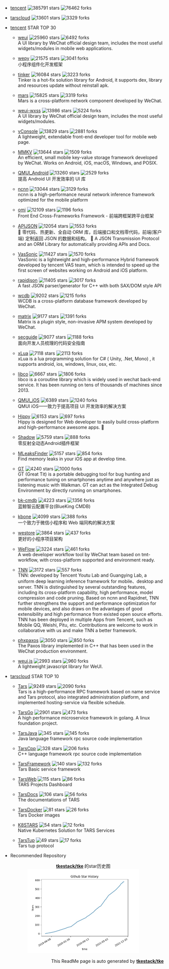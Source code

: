 
+ [tencent](https://github.com/tencent)
![385791 stars](https://img.shields.io/badge/Stars-385791-green)
![76462 forks](https://img.shields.io/badge/Forks-76462-green)

+ [tarscloud](https://github.com/tarscloud)
![13601 stars](https://img.shields.io/badge/Stars-13601-green)
![3329 forks](https://img.shields.io/badge/Forks-3329-green)





+ [tencent](https://github.com/tencent) STAR TOP 30 
    
    + [weui](https://github.com/tencent/weui) 
    ![25960 stars](https://img.shields.io/badge/Stars-25960-green)
    ![6492 forks](https://img.shields.io/badge/Forks-6492-green)  
    A UI library by WeChat official design team, includes the most useful widgets/modules in mobile web applications.
    
    + [wepy](https://github.com/tencent/wepy) 
    ![21575 stars](https://img.shields.io/badge/Stars-21575-green)
    ![3041 forks](https://img.shields.io/badge/Forks-3041-green)  
    小程序组件化开发框架
    
    + [tinker](https://github.com/tencent/tinker) 
    ![16084 stars](https://img.shields.io/badge/Stars-16084-green)
    ![3223 forks](https://img.shields.io/badge/Forks-3223-green)  
    Tinker is a hot-fix solution library for Android, it supports dex, library and resources update without reinstall apk.
    
    + [mars](https://github.com/tencent/mars) 
    ![15825 stars](https://img.shields.io/badge/Stars-15825-green)
    ![3319 forks](https://img.shields.io/badge/Forks-3319-green)  
    Mars is a cross-platform network component  developed by WeChat.
    
    + [weui-wxss](https://github.com/tencent/weui-wxss) 
    ![13986 stars](https://img.shields.io/badge/Stars-13986-green)
    ![5224 forks](https://img.shields.io/badge/Forks-5224-green)  
    A UI library by WeChat official design team, includes the most useful widgets/modules.
    
    + [vConsole](https://github.com/tencent/vConsole) 
    ![13829 stars](https://img.shields.io/badge/Stars-13829-green)
    ![2881 forks](https://img.shields.io/badge/Forks-2881-green)  
    A lightweight, extendable front-end developer tool for mobile web page.
    
    + [MMKV](https://github.com/tencent/MMKV) 
    ![13644 stars](https://img.shields.io/badge/Stars-13644-green)
    ![1509 forks](https://img.shields.io/badge/Forks-1509-green)  
    An efficient, small mobile key-value storage framework developed by WeChat. Works on Android, iOS, macOS, Windows, and POSIX.
    
    + [QMUI_Android](https://github.com/tencent/QMUI_Android) 
    ![13260 stars](https://img.shields.io/badge/Stars-13260-green)
    ![2529 forks](https://img.shields.io/badge/Forks-2529-green)  
    提高 Android UI 开发效率的 UI 库
    
    + [ncnn](https://github.com/tencent/ncnn) 
    ![13044 stars](https://img.shields.io/badge/Stars-13044-green)
    ![3129 forks](https://img.shields.io/badge/Forks-3129-green)  
    ncnn is a high-performance neural network inference framework optimized for the mobile platform
    
    + [omi](https://github.com/tencent/omi) 
    ![12109 stars](https://img.shields.io/badge/Stars-12109-green)
    ![1196 forks](https://img.shields.io/badge/Forks-1196-green)  
     Front End Cross-Frameworks Framework - 前端跨框架跨平台框架
    
    + [APIJSON](https://github.com/tencent/APIJSON) 
    ![12054 stars](https://img.shields.io/badge/Stars-12054-green)
    ![1553 forks](https://img.shields.io/badge/Forks-1553-green)  
    🚀 零代码、热更新、全自动 ORM 库，后端接口和文档零代码，前端(客户端) 定制返回 JSON 的数据和结构。 🚀 A JSON Transmission Protocol and an ORM Library for automatically providing APIs and Docs.
    
    + [VasSonic](https://github.com/tencent/VasSonic) 
    ![11427 stars](https://img.shields.io/badge/Stars-11427-green)
    ![1570 forks](https://img.shields.io/badge/Forks-1570-green)  
    VasSonic is a lightweight and high-performance Hybrid framework developed by tencent VAS team, which is intended to speed up the first screen of websites working on Android and iOS platform. 
    
    + [rapidjson](https://github.com/tencent/rapidjson) 
    ![11405 stars](https://img.shields.io/badge/Stars-11405-green)
    ![3017 forks](https://img.shields.io/badge/Forks-3017-green)  
    A fast JSON parser/generator for C++ with both SAX/DOM style API
    
    + [wcdb](https://github.com/tencent/wcdb) 
    ![9202 stars](https://img.shields.io/badge/Stars-9202-green)
    ![1215 forks](https://img.shields.io/badge/Forks-1215-green)  
    WCDB is a cross-platform database framework developed by WeChat.
    
    + [matrix](https://github.com/tencent/matrix) 
    ![9177 stars](https://img.shields.io/badge/Stars-9177-green)
    ![1391 forks](https://img.shields.io/badge/Forks-1391-green)  
    Matrix is a plugin style, non-invasive APM system developed by WeChat.
    
    + [secguide](https://github.com/tencent/secguide) 
    ![9077 stars](https://img.shields.io/badge/Stars-9077-green)
    ![1188 forks](https://img.shields.io/badge/Forks-1188-green)  
    面向开发人员梳理的代码安全指南
    
    + [xLua](https://github.com/tencent/xLua) 
    ![7118 stars](https://img.shields.io/badge/Stars-7118-green)
    ![2113 forks](https://img.shields.io/badge/Forks-2113-green)  
    xLua is a lua programming solution for  C# ( Unity, .Net, Mono) , it supports android, ios, windows, linux, osx, etc.
    
    + [libco](https://github.com/tencent/libco) 
    ![6667 stars](https://img.shields.io/badge/Stars-6667-green)
    ![1806 forks](https://img.shields.io/badge/Forks-1806-green)  
    libco is a coroutine library which is widely used in wechat  back-end service. It has been running on tens of thousands of machines since 2013.
    
    + [QMUI_iOS](https://github.com/tencent/QMUI_iOS) 
    ![6389 stars](https://img.shields.io/badge/Stars-6389-green)
    ![1240 forks](https://img.shields.io/badge/Forks-1240-green)  
    QMUI iOS——致力于提高项目 UI 开发效率的解决方案
    
    + [Hippy](https://github.com/tencent/Hippy) 
    ![6153 stars](https://img.shields.io/badge/Stars-6153-green)
    ![697 forks](https://img.shields.io/badge/Forks-697-green)  
    Hippy is designed for Web developer to easily build cross-platform and high-performance awesome apps. 👏
    
    + [Shadow](https://github.com/tencent/Shadow) 
    ![5759 stars](https://img.shields.io/badge/Stars-5759-green)
    ![888 forks](https://img.shields.io/badge/Forks-888-green)  
    零反射全动态Android插件框架
    
    + [MLeaksFinder](https://github.com/tencent/MLeaksFinder) 
    ![5157 stars](https://img.shields.io/badge/Stars-5157-green)
    ![854 forks](https://img.shields.io/badge/Forks-854-green)  
    Find memory leaks in your iOS app at develop time.
    
    + [GT](https://github.com/tencent/GT) 
    ![4240 stars](https://img.shields.io/badge/Stars-4240-green)
    ![1000 forks](https://img.shields.io/badge/Forks-1000-green)  
    GT (Great Tit) is a portable debugging tool for bug hunting and performance tuning on smartphones anytime and anywhere just as listening music with Walkman. GT can act as the Integrated Debug Environment by directly running on smartphones.
    
    + [bk-cmdb](https://github.com/tencent/bk-cmdb) 
    ![4223 stars](https://img.shields.io/badge/Stars-4223-green)
    ![1356 forks](https://img.shields.io/badge/Forks-1356-green)  
    蓝鲸智云配置平台(BlueKing CMDB)
    
    + [kbone](https://github.com/tencent/kbone) 
    ![4099 stars](https://img.shields.io/badge/Stars-4099-green)
    ![388 forks](https://img.shields.io/badge/Forks-388-green)  
    一个致力于微信小程序和 Web 端同构的解决方案
    
    + [westore](https://github.com/tencent/westore) 
    ![3864 stars](https://img.shields.io/badge/Stars-3864-green)
    ![437 forks](https://img.shields.io/badge/Forks-437-green)  
    更好的小程序项目架构
    
    + [WeFlow](https://github.com/tencent/WeFlow) 
    ![3224 stars](https://img.shields.io/badge/Stars-3224-green)
    ![461 forks](https://img.shields.io/badge/Forks-461-green)  
    A web developer workflow tool by WeChat team based on tmt-workflow, with cross-platform supported and environment ready.
    
    + [TNN](https://github.com/tencent/TNN) 
    ![3172 stars](https://img.shields.io/badge/Stars-3172-green)
    ![557 forks](https://img.shields.io/badge/Forks-557-green)  
    TNN: developed by Tencent Youtu Lab and Guangying Lab, a uniform deep learning inference framework for mobile、desktop and server. TNN is distinguished by several outstanding features, including its cross-platform capability, high performance, model compression and code pruning. Based on ncnn and Rapidnet, TNN further strengthens the support and performance optimization for mobile devices, and also draws on the advantages of good extensibility and high performance from existed open source efforts. TNN has been deployed in multiple Apps from Tencent, such as Mobile QQ, Weishi, Pitu, etc. Contributions are welcome to work in collaborative with us and make TNN a better framework. 
    
    + [phxpaxos](https://github.com/tencent/phxpaxos) 
    ![3050 stars](https://img.shields.io/badge/Stars-3050-green)
    ![850 forks](https://img.shields.io/badge/Forks-850-green)  
    The Paxos library implemented in C++ that has been used in the WeChat production environment.
    
    + [weui.js](https://github.com/tencent/weui.js) 
    ![2993 stars](https://img.shields.io/badge/Stars-2993-green)
    ![960 forks](https://img.shields.io/badge/Forks-960-green)  
    A lightweight javascript library for WeUI.
    

+ [tarscloud](https://github.com/tarscloud) STAR TOP 10 
    
    + [Tars](https://github.com/tarscloud/Tars) 
    ![9249 stars](https://img.shields.io/badge/Stars-9249-green)
    ![2090 forks](https://img.shields.io/badge/Forks-2090-green)  
    Tars is a high-performance RPC framework based on name service and Tars protocol, also integrated administration platform, and implemented hosting-service via flexible schedule.
    
    + [TarsGo](https://github.com/tarscloud/TarsGo) 
    ![2901 stars](https://img.shields.io/badge/Stars-2901-green)
    ![473 forks](https://img.shields.io/badge/Forks-473-green)  
    A  high performance microservice  framework  in golang. A linux foundation project.
    
    + [TarsJava](https://github.com/tarscloud/TarsJava) 
    ![345 stars](https://img.shields.io/badge/Stars-345-green)
    ![145 forks](https://img.shields.io/badge/Forks-145-green)  
    Java language framework rpc source code implementation
    
    + [TarsCpp](https://github.com/tarscloud/TarsCpp) 
    ![328 stars](https://img.shields.io/badge/Stars-328-green)
    ![206 forks](https://img.shields.io/badge/Forks-206-green)  
    C++ language framework rpc source code implementation
    
    + [TarsFramework](https://github.com/tarscloud/TarsFramework) 
    ![140 stars](https://img.shields.io/badge/Stars-140-green)
    ![132 forks](https://img.shields.io/badge/Forks-132-green)  
    Tars Basic service framework
    
    + [TarsWeb](https://github.com/tarscloud/TarsWeb) 
    ![115 stars](https://img.shields.io/badge/Stars-115-green)
    ![86 forks](https://img.shields.io/badge/Forks-86-green)  
    TARS Projects Dashboard
    
    + [TarsDocs](https://github.com/tarscloud/TarsDocs) 
    ![106 stars](https://img.shields.io/badge/Stars-106-green)
    ![56 forks](https://img.shields.io/badge/Forks-56-green)  
    The documentations of TARS
    
    + [TarsDocker](https://github.com/tarscloud/TarsDocker) 
    ![81 stars](https://img.shields.io/badge/Stars-81-green)
    ![26 forks](https://img.shields.io/badge/Forks-26-green)  
    Tars Docker  images
    
    + [K8STARS](https://github.com/tarscloud/K8STARS) 
    ![54 stars](https://img.shields.io/badge/Stars-54-green)
    ![12 forks](https://img.shields.io/badge/Forks-12-green)  
    Native Kubernetes  Solution for TARS Services
    
    + [TarsTup](https://github.com/tarscloud/TarsTup) 
    ![49 stars](https://img.shields.io/badge/Stars-49-green)
    ![17 forks](https://img.shields.io/badge/Forks-17-green)  
    Tars tup protocol
    


+ Recommended Repository  
<p align="center">
      <strong>
        <a href="https://github.com/tkestack/tke" target="_blank">tkestack/tke</a>
      </strong>  的star历史图
  <br>
  <img src="https://raw.githubusercontent.com/ButterAndButterfly/GithubTools/master/data/stars_history.jpg" width="350px"></img>    
</p>

<p align="right">
      This ReadMe page is auto generated by 
      <strong>
        <a href="https://github.com/tkestack/tke" target="_blank">tkestack/tke</a><br>
      </strong>   
</p>